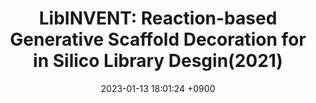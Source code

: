 ---
title:  "LibINVENT: Reaction-based Generative Scaffold Decoration for in Silico Library Desgin(2021)"
classes: wide
excerpt: "Paper review about making synthesizable molecule generative model"
date:   2023-01-13 18:01:24 +0900
categories: 
  - SmallMolecule
tags:
  - Generative model
  - Language based model
  - Reinforcement learning
  - Synthesizability
mathjax: true
---